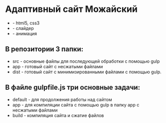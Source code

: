 # Адаптивный сайт Можайский
<ul>
<li>- html5, css3</li>
<li>- слайдер</li>
<li>- анимация</li>
</ul>
<h2>В репозитории 3 папки:</h2>
<ul>
<li>src - основные файлы для последующей обработки с помощью gulp</li>
<li>app - готовый сайт с несжатыми файлами</li>
<li>dist - готовый сайт с минимизированными файлами с помощью gulp.</li>
</ul>

<h2>В файле gulpfile.js три основные задачи:</h2>
<ul>
<li>default - для продолжения работы над сайтом</li>
<li>app - для компиляции сайта с помощью gulp в папку app с несжатыми файлами</li>
<li>build - компиляция сайта и сжатие файлов</li>
</ul>
